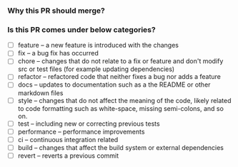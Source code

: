 ### Why this PR should merge?




### Is this PR comes under below categories?

-   [ ] feature – a new feature is introduced with the changes
-   [ ] fix – a bug fix has occurred
-   [ ] chore – changes that do not relate to a fix or feature and don't modify src or test files (for example updating dependencies)
-   [ ] refactor – refactored code that neither fixes a bug nor adds a feature
-   [ ] docs – updates to documentation such as a the README or other markdown files
-   [ ] style – changes that do not affect the meaning of the code, likely related to code formatting such as white-space, missing semi-colons, and so on.
-   [ ] test – including new or correcting previous tests
-   [ ] performance – performance improvements
-   [ ] ci – continuous integration related
-   [ ] build – changes that affect the build system or external dependencies
-   [ ] revert – reverts a previous commit